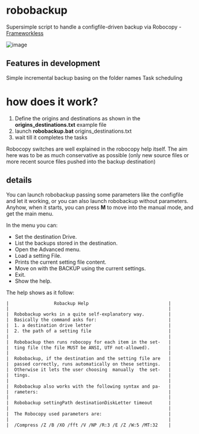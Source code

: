 # robobackup
Supersimple script to handle a configfile-driven backup via Robocopy - [Frameworkless](https://github.com/frameworkless-movement/manifesto)

![image](https://user-images.githubusercontent.com/13221359/168588983-f46b5ac6-bfb4-4d64-a221-a43230c8ed44.png)

## Features in development
Simple incremental backup basing on the folder names
Task scheduling


# how does it work?
1. Define the origins and destinations as shown in the **origins_destinations.txt** example file
2. launch **robobackup.bat**  origins_destinations.txt
3. wait till it completes the tasks

Robocopy switches are well explained in the robocopy help itself.
The aim here was to be as much conservative as possible (only new source files or more recent source files pushed into the backup destination)

## details

You can launch robobackup passing some parameters like the configfile and let it working, or you can also launch robobackup without parameters. Anyhow, when it starts, you can press **M** to move into the manual mode, and get the main menu. 

In the menu you can:

- Set the destination Drive.
- List the backups stored in the destination.
- Open the Advanced menu.
- Load a setting File.
- Prints the current setting file content.
- Move on with the BACKUP using the current settings.
- Exit.
- Show the help.

The help shows as it follow:

``` tex
|                 Robackup Help                              | 
|                                                            | 
|  Robobackup works in a quite self-explanatory way.         | 
|  Basically the command asks for:                           | 
|  1. a destination drive letter                             | 
|  2. the path of a setting file                             | 
|                                                            | 
|  Robobackup then runs robocopy for each item in the set-   | 
|  ting file (the file MUST be ANSI, UTF not-allowed).       | 
|                                                            | 
|  Robobackup, if the destination and the setting file are   | 
|  passed correctly, runs automatically on these settings.   | 
|  Otherwise it lets the user choosing  manually  the set-   | 
|  tings.                                                    | 
|                                                            | 
|  Robobackup also works with the following syntax and pa-   | 
|  rameters:                                                 | 
|                                                            | 
|  Robobackup settingPath destinationDiskLetter timeout      | 
|                                                            | 
|  The Robocopy used parameters are:                         | 
|                                                            | 
|  /Compress /Z /B /XO /fft /V /NP /R:3 /E /Z /W:5 /MT:32    | 


```
